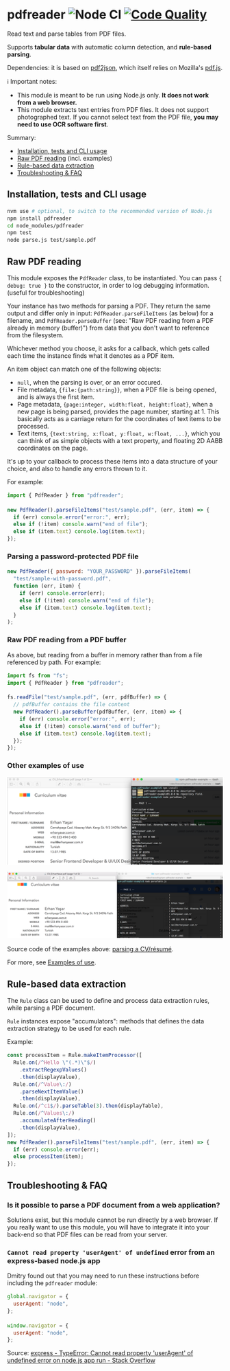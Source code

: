 # pdfreader ![Node CI](https://github.com/adrienjoly/npm-pdfreader/workflows/Node%20CI/badge.svg) [![Code Quality](https://api.codacy.com/project/badge/Grade/73d37dbb0ff84795acf65a55c5936d83)](https://app.codacy.com/gh/adrienjoly/npm-pdfreader?utm_source=github.com&utm_medium=referral&utm_content=adrienjoly/npm-pdfreader&utm_campaign=Badge_Grade)

Read text and parse tables from PDF files.

Supports **tabular data** with automatic column detection, and **rule-based parsing**.

Dependencies: it is based on [pdf2json](https://www.npmjs.com/package/pdf2json), which itself relies on Mozilla's [pdf.js](https://github.com/mozilla/pdf.js/).

ℹ️ Important notes:

- This module is meant to be run using Node.js only. **It does not work from a web browser.**
- This module extracts text entries from PDF files. It does not support photographed text. If you cannot select text from the PDF file, **you may need to use OCR software first**.

Summary:

- [Installation, tests and CLI usage](#installation-tests-and-cli-usage)
- [Raw PDF reading](#raw-pdf-reading) (incl. examples)
- [Rule-based data extraction](#rule-based-data-extraction)
- [Troubleshooting & FAQ](#troubleshooting--faq)

## Installation, tests and CLI usage

```sh
nvm use # optional, to switch to the recommended version of Node.js
npm install pdfreader
cd node_modules/pdfreader
npm test
node parse.js test/sample.pdf
```

## Raw PDF reading

This module exposes the `PdfReader` class, to be instantiated. You can pass `{ debug: true }` to the constructor, in order to log debugging information. (useful for troubleshooting)

Your instance has two methods for parsing a PDF. They return the same output and differ only in input: `PdfReader.parseFileItems` (as below) for a filename, and `PdfReader.parseBuffer` (see: "Raw PDF reading from a PDF already in memory (buffer)") from data that you don't want to reference from the filesystem.

Whichever method you choose, it asks for a callback, which gets called each time the instance finds what it denotes as a PDF item.

An item object can match one of the following objects:

- `null`, when the parsing is over, or an error occured.
- File metadata, `{file:{path:string}}`, when a PDF file is being opened, and is always the first item.
- Page metadata, `{page:integer, width:float, height:float}`, when a new page is being parsed, provides the page number, starting at 1. This basically acts as a carriage return for the coordinates of text items to be processed.
- Text items, `{text:string, x:float, y:float, w:float, ...}`, which you can think of as simple objects with a text property, and floating 2D AABB coordinates on the page.

It's up to your callback to process these items into a data structure of your choice, and also to handle any errors thrown to it.

For example:

```javascript
import { PdfReader } from "pdfreader";

new PdfReader().parseFileItems("test/sample.pdf", (err, item) => {
  if (err) console.error("error:", err);
  else if (!item) console.warn("end of file");
  else if (item.text) console.log(item.text);
});
```

### Parsing a password-protected PDF file

```javascript
new PdfReader({ password: "YOUR_PASSWORD" }).parseFileItems(
  "test/sample-with-password.pdf",
  function (err, item) {
    if (err) console.error(err);
    else if (!item) console.warn("end of file");
    else if (item.text) console.log(item.text);
  }
);
```

### Raw PDF reading from a PDF buffer

As above, but reading from a buffer in memory rather than from a file referenced by path. For example:

```javascript
import fs from "fs";
import { PdfReader } from "pdfreader";

fs.readFile("test/sample.pdf", (err, pdfBuffer) => {
  // pdfBuffer contains the file content
  new PdfReader().parseBuffer(pdfBuffer, (err, item) => {
    if (err) console.error("error:", err);
    else if (!item) console.warn("end of buffer");
    else if (item.text) console.log(item.text);
  });
});
```

### Other examples of use

![example cv resume parse convert pdf to text](https://github.com/adrienjoly/npm-pdfreader-example/raw/master/parseRows.png)

![example cv resume parse convert pdf table to text](https://github.com/adrienjoly/npm-pdfreader-example/raw/master/parseTable.png)

Source code of the examples above: [parsing a CV/résumé](https://github.com/adrienjoly/npm-pdfreader-example).

For more, see [Examples of use](https://github.com/adrienjoly/npm-pdfreader/discussions/categories/examples-of-use).

## Rule-based data extraction

The `Rule` class can be used to define and process data extraction rules, while parsing a PDF document.

`Rule` instances expose "accumulators": methods that defines the data extraction strategy to be used for each rule.

Example:

```javascript
const processItem = Rule.makeItemProcessor([
  Rule.on(/^Hello \"(.*)\"$/)
    .extractRegexpValues()
    .then(displayValue),
  Rule.on(/^Value\:/)
    .parseNextItemValue()
    .then(displayValue),
  Rule.on(/^c1$/).parseTable(3).then(displayTable),
  Rule.on(/^Values\:/)
    .accumulateAfterHeading()
    .then(displayValue),
]);
new PdfReader().parseFileItems("test/sample.pdf", (err, item) => {
  if (err) console.error(err);
  else processItem(item);
});
```

## Troubleshooting & FAQ

### Is it possible to parse a PDF document from a web application?

Solutions exist, but this module cannot be run directly by a web browser. If you really want to use this module, you will have to integrate it into your back-end so that PDF files can be read from your server.

### `Cannot read property 'userAgent' of undefined` error from an express-based node.js app

Dmitry found out that you may need to run these instructions before including the `pdfreader` module:

```js
global.navigator = {
  userAgent: "node",
};

window.navigator = {
  userAgent: "node",
};
```

Source: [express - TypeError: Cannot read property 'userAgent' of undefined error on node.js app run - Stack Overflow](https://stackoverflow.com/questions/49208414/typeerror-cannot-read-property-useragent-of-undefined-error-on-node-js-app-ru)
